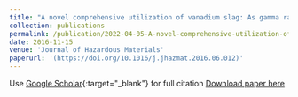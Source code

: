 ```yaml
---
title: "A novel comprehensive utilization of vanadium slag: As gamma ray shielding material"
collection: publications
permalink: /publication/2022-04-05-A-novel-comprehensive-utilization-of-vanadium-slag:-As-gamma-ray-shielding-material
date: 2016-11-15
venue: 'Journal of Hazardous Materials'
paperurl: '(https://doi.org/10.1016/j.jhazmat.2016.06.012)'
---
```


Use [Google Scholar]([(https://scholar.google.com/scholar?hl=en&as_sdt=0%2C48&q=A+novel+comprehensive+utilization+of+vanadium+slag%3A+As+gamma+ray+shielding+material&btnG=)]){:target="_blank"} for full citation
[Download paper here](https://aclanthology.org/2022.wassa-1.25/)
